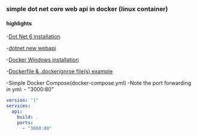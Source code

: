 ### simple dot net core web api in docker (linux container)

#### highlights

-[Dot Net 6 installation](https://dotnet.microsoft.com/en-us/download)

-[dotnet new webapi](https://learn.microsoft.com/en-us/dotnet/core/tools/dotnet-new)

-[Docker Windows installation](https://docs.docker.com/desktop/install/windows-install/)

-[Dockerfile & .dockerignroe file(s) example](https://dotnet.microsoft.com/en-us/learn/aspnet/microservice-tutorial/docker-file)

-Simple Docker Compose(docker-compose.yml)
-Note the port forwarding in yml: - "3000:80"

```yml
version: "1"
services:
  api:
    build: .
    ports:
      - "3000:80"
```
